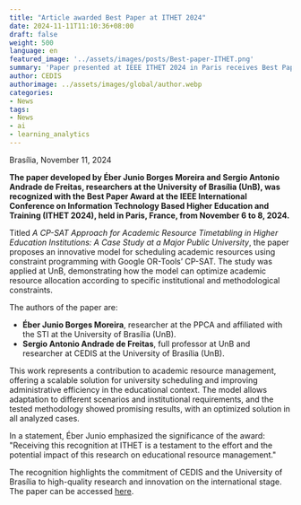 ```yaml
---
title: "Article awarded Best Paper at ITHET 2024"  
date: 2024-11-11T11:10:36+08:00  
draft: false  
weight: 500  
language: en  
featured_image: '../assets/images/posts/Best-paper-ITHET.png'  
summary: 'Paper presented at IEEE ITHET 2024 in Paris receives Best Paper award.'  
author: CEDIS  
authorimage: ../assets/images/global/author.webp  
categories:  
- News  
tags:  
- News  
- ai  
- learning_analytics  
---
```


Brasília, November 11, 2024  

**The paper developed by Éber Junio Borges Moreira and Sergio Antonio Andrade de Freitas, researchers at the University of Brasília (UnB), was recognized with the Best Paper Award at the IEEE International Conference on Information Technology Based Higher Education and Training (ITHET 2024), held in Paris, France, from November 6 to 8, 2024.**

Titled _A CP-SAT Approach for Academic Resource Timetabling in Higher Education Institutions: A Case Study at a Major Public University_, the paper proposes an innovative model for scheduling academic resources using constraint programming with Google OR-Tools’ CP-SAT. The study was applied at UnB, demonstrating how the model can optimize academic resource allocation according to specific institutional and methodological constraints.

The authors of the paper are:

- **Éber Junio Borges Moreira**, researcher at the PPCA and affiliated with the STI at the University of Brasília (UnB).
- **Sergio Antonio Andrade de Freitas**, full professor at UnB and researcher at CEDIS at the University of Brasília (UnB).

This work represents a contribution to academic resource management, offering a scalable solution for university scheduling and improving administrative efficiency in the educational context. The model allows adaptation to different scenarios and institutional requirements, and the tested methodology showed promising results, with an optimized solution in all analyzed cases.

In a statement, Éber Junio emphasized the significance of the award: "Receiving this recognition at ITHET is a testament to the effort and the potential impact of this research on educational resource management."

The recognition highlights the commitment of CEDIS and the University of Brasília to high-quality research and innovation on the international stage. The paper can be accessed [here](https://www.ithet.net/).
